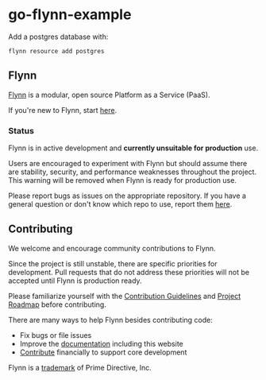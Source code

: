 # go-flynn-example

Add a postgres database with:

```text
flynn resource add postgres
```

## Flynn

[Flynn](https://flynn.io) is a modular, open source Platform as a Service (PaaS).

If you're new to Flynn, start [here](https://github.com/flynn/flynn).

### Status

Flynn is in active development and **currently unsuitable for production** use.

Users are encouraged to experiment with Flynn but should assume there are stability, security, and performance weaknesses throughout the project. This warning will be removed when Flynn is ready for production use.

Please report bugs as issues on the appropriate repository. If you have a general question or don't know which repo to use, report them [here](https://github.com/flynn/flynn/issues).

## Contributing

We welcome and encourage community contributions to Flynn.

Since the project is still unstable, there are specific priorities for development. Pull requests that do not address these priorities will not be accepted until Flynn is production ready.

Please familiarize yourself with the [Contribution Guidelines](https://flynn.io/docs/contributing) and [Project Roadmap](https://flynn.io/docs/roadmap) before contributing.

There are many ways to help Flynn besides contributing code:

 - Fix bugs or file issues
 - Improve the [documentation](https://github.com/flynn/flynn.io) including this website
 - [Contribute](https://flynn.io/#sponsor) financially to support core development

Flynn is a [trademark](https://flynn.io/docs/trademark-guidelines) of Prime Directive, Inc.
